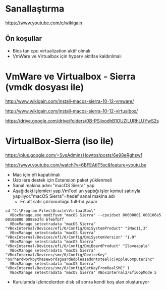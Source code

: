 # Sanallaştırma
https://www.youtube.com/c/wikigain
## Ön koşullar
- Bios tan cpu virtualization aktif olmalı
- VmWare ve Virtualbox için hyperv aktifse kaldırılmalı

# VmWare ve Virtualbox - Sierra  (vmdk dosyası ile)

http://www.wikigain.com/install-macos-sierra-10-12-vmware/

http://www.wikigain.com/install-macos-sierra-10-12-virtualbox/

https://drive.google.com/drive/folders/0B-PSijxodhB1OUZlLURhLUYwS2s


# VirtualBox-Sierra (iso ile)
https://plus.google.com/+SysAdminsHowtos/posts/6e98eRghsw1

https://www.youtube.com/watch?v=6BFEAtlT5xc&feature=youtu.be

- Mac için efi kapatılmalı
- Usb lere destek için Extension paket yüklenmeli
- Sanal makina adını "macOS Sierra" yap
- Aşağıdaki işlemleri yap.VmTool un yaptığı işler komut satırıyla yapılıyor."macOS Sierra"=hedef sanal makina adı
  - En alt satır çözünürlüğü full-hd yapar
````
cd "C:\Program Files\Oracle\VirtualBox\"
  VBoxManage.exe modifyvm "macOS Sierra" --cpuidset 00000001 000106e5 00100800 0098e3fd bfebfbff
  VBoxManage setextradata "macOS Sierra" "VBoxInternal/Devices/efi/0/Config/DmiSystemProduct" "iMac11,3"
  VBoxManage setextradata "macOS Sierra" "VBoxInternal/Devices/efi/0/Config/DmiSystemVersion" "1.0"
  VBoxManage setextradata "macOS Sierra" "VBoxInternal/Devices/efi/0/Config/DmiBoardProduct" "Iloveapple"
  VBoxManage setextradata "macOS Sierra" "VBoxInternal/Devices/smc/0/Config/DeviceKey" "ourhardworkbythesewordsguardedpleasedontsteal(c)AppleComputerInc"
  VBoxManage setextradata "macOS Sierra" "VBoxInternal/Devices/smc/0/Config/GetKeyFromRealSMC" 1
  VBoxManage setextradata "macOS Sierra" VBoxInternal2/EfiGopMode 5
````

- Kurulumda izlencelerden disk sil sonra kendi boş alan oluşturuyor



